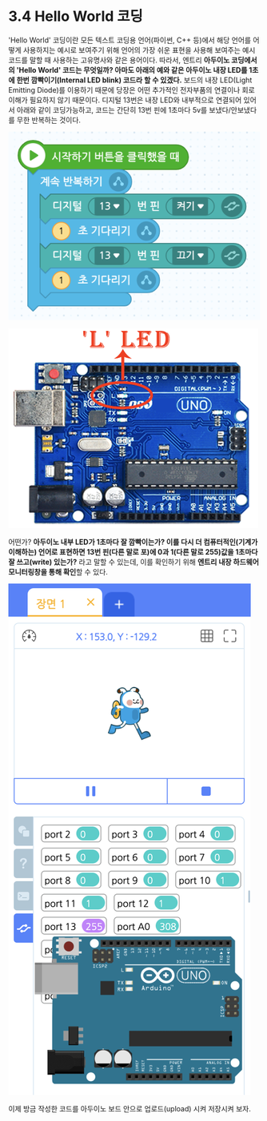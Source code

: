 # 3.4 Hello World 코딩

'Hello World' 코딩이란 모든 텍스트 코딩용 언어\(파이썬, C++ 등\)에서 해당 언어를 어떻게 사용하지는 예시로 보여주기 위해 언어의 가장 쉬운 표현을 사용해 보여주는 예시 코드를  말할 때 사용하는 고유명사와 같은 용어이다. 따라서, 엔트리 **아두이노 코딩에서의 'Hello World' 코드는 무엇일까? 아마도 아래의 예와 같은 아두이노 내장 LED를 1초에 한번 깜빡이기\(Internal LED blink\) 코드라 할 수 있겠다.** 보드의 내장 LED\(Light Emitting Diode\)를 이용하기 때문에 당장은 어떤 추가적인 전자부품의 연결이나 회로 이해가 필요하지 않기 때문이다. 디지털 13번은 내장 LED와 내부적으로 연결되어 있어서 아래와 같이 코딩가능하고, 코드는 간단히 13번 핀에 1초마다 5v를 보냈다/안보냈다를 무한 반복하는 것이다.

![](../.gitbook/assets/image%20%287%29.png)

![](../.gitbook/assets/image%20%285%29.png)

어떤가? **아두이노 내부 LED가 1초마다 잘 깜빡이는가? 이를 다시 더 컴퓨터적인\(기계가 이해하는\) 언어로 표현하면 13번 핀\(다른 말로 포\)에 0과 1\(다른 말로 255\)값을 1초마다 잘 쓰고\(write\) 있는가?** 라고 말할 수 있는데, 이를 확인하기 위해 **엔트리 내장 하드웨어 모니터링창을 통해 확인**할 수 있다.

![](../.gitbook/assets/image%20%289%29.png)

 이제 방금 작성한 코드를 아두이노 보드 안으로 업로드\(upload\) 시켜 저장시켜 보자.

